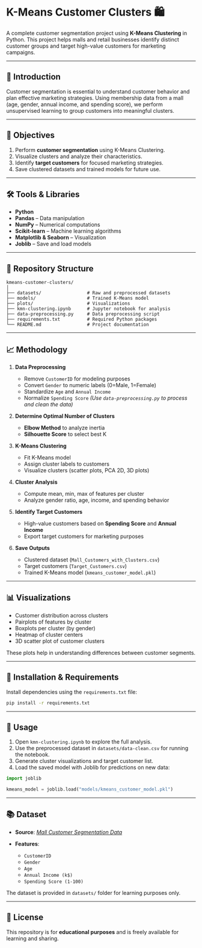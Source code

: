 # K-Means Customer Clusters 🛍️

A complete customer segmentation project using **K-Means Clustering** in Python. This project helps malls and retail businesses identify distinct customer groups and target high-value customers for marketing campaigns.

---

## 📖 Introduction

Customer segmentation is essential to understand customer behavior and plan effective marketing strategies. Using membership data from a mall (age, gender, annual income, and spending score), we perform unsupervised learning to group customers into meaningful clusters.

---

## 🎯 Objectives

1. Perform **customer segmentation** using K-Means Clustering.
2. Visualize clusters and analyze their characteristics.
3. Identify **target customers** for focused marketing strategies.
4. Save clustered datasets and trained models for future use.

---

## 🛠️ Tools & Libraries

* **Python**
* **Pandas** – Data manipulation
* **NumPy** – Numerical computations
* **Scikit-learn** – Machine learning algorithms
* **Matplotlib & Seaborn** – Visualization
* **Joblib** – Save and load models

---

## 📂 Repository Structure

```
kmeans-customer-clusters/
│
├── datasets/                 # Raw and preprocessed datasets
├── models/                   # Trained K-Means model
├── plots/                    # Visualizations
├── kmn-clustering.ipynb      # Jupyter notebook for analysis
├── data-preprocessing.py     # Data preprocessing script
├── requirements.txt          # Required Python packages
└── README.md                 # Project documentation
```

---

## 📈 Methodology

1. **Data Preprocessing**

   * Remove `CustomerID` for modeling purposes
   * Convert `Gender` to numeric labels (0=Male, 1=Female)
   * Standardize `Age` and `Annual Income`
   * Normalize `Spending Score`
     *(Use `data-preprocessing.py` to process and clean the data)*

2. **Determine Optimal Number of Clusters**

   * **Elbow Method** to analyze inertia
   * **Silhouette Score** to select best K

3. **K-Means Clustering**

   * Fit K-Means model
   * Assign cluster labels to customers
   * Visualize clusters (scatter plots, PCA 2D, 3D plots)

4. **Cluster Analysis**

   * Compute mean, min, max of features per cluster
   * Analyze gender ratio, age, income, and spending behavior

5. **Identify Target Customers**

   * High-value customers based on **Spending Score** and **Annual Income**
   * Export target customers for marketing purposes

6. **Save Outputs**

   * Clustered dataset (`Mall_Customers_with_Clusters.csv`)
   * Target customers (`Target_Customers.csv`)
   * Trained K-Means model (`kmeans_customer_model.pkl`)

---

## 📊 Visualizations

* Customer distribution across clusters
* Pairplots of features by cluster
* Boxplots per cluster (by gender)
* Heatmap of cluster centers
* 3D scatter plot of customer clusters

These plots help in understanding differences between customer segments.

---

## 💾 Installation & Requirements

Install dependencies using the `requirements.txt` file:

```bash
pip install -r requirements.txt
```

---

## 🚀 Usage

1. Open `kmn-clustering.ipynb` to explore the full analysis.
2. Use the preprocessed dataset in `datasets/data-clean.csv` for running the notebook.
3. Generate cluster visualizations and target customer list.
4. Load the saved model with Joblib for predictions on new data:

```python
import joblib

kmeans_model = joblib.load("models/kmeans_customer_model.pkl")
```

---

## 📚 Dataset

* **Source**: *[Mall Customer Segmentation Data](https://www.kaggle.com/datasets/vjchoudhary7/customer-segmentation-tutorial-in-python)* 
* **Features**:

  * `CustomerID`
  * `Gender`
  * `Age`
  * `Annual Income (k$)`
  * `Spending Score (1-100)`

The dataset is provided in `datasets/` folder for learning purposes only.

---

## 🔖 License

This repository is for **educational purposes** and is freely available for learning and sharing.
